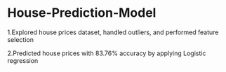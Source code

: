 # House-Prediction-Model
1.Explored house prices dataset, handled outliers, and performed feature selection 

2.Predicted house prices with 83.76% accuracy by applying Logistic regression
